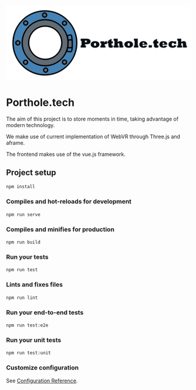 
### <p align="center"> ![](docs/porthole.tech-logo.png)</p>


# Porthole.tech 

The aim of this project is to store moments in time, taking advantage of modern technology.

We make use of current implementation of WebVR through Three.js and aframe.

The frontend makes use of the vue.js framework.

## Project setup
```
npm install
```

### Compiles and hot-reloads for development
```
npm run serve
```

### Compiles and minifies for production
```
npm run build
```

### Run your tests
```
npm run test
```

### Lints and fixes files
```
npm run lint
```

### Run your end-to-end tests
```
npm run test:e2e
```

### Run your unit tests
```
npm run test:unit
```

### Customize configuration
See [Configuration Reference](https://cli.vuejs.org/config/).

